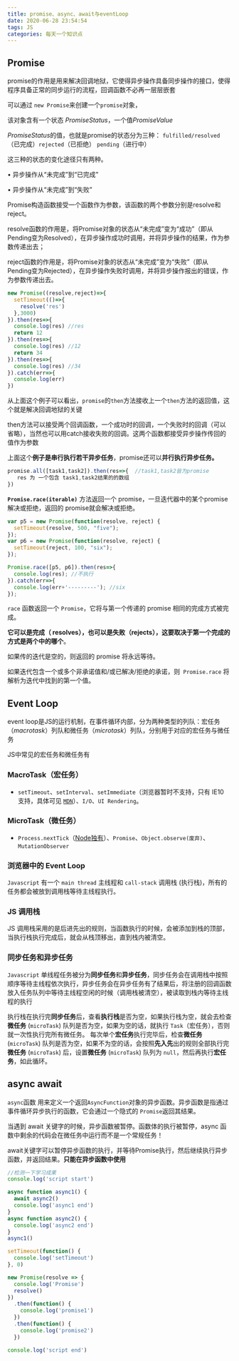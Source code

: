 ```yaml
---
title: promise、async、await与eventLoop
date: 2020-06-28 23:54:54
tags: JS
categories: 每天一个知识点
---
```



## Promise

promise的作用是用来解决回调地狱，它使得异步操作具备同步操作的接口，使得程序具备正常的同步运行的流程，回调函数不必再一层层嵌套

可以通过 `new Promise`来创建一个`promise`对象，

该对象含有一个状态 *PromiseStatus*，一个值*PromiseValue*

*PromiseStatus*的值，也就是promise的状态分为三种： `fulfilled/resolved` （已完成）`rejected`（已拒绝） `pending`（进行中）

这三种的状态的变化途径只有两种。

•  异步操作从“未完成”到“已完成”

•  异步操作从“未完成”到“失败”

Promise构造函数接受一个函数作为参数，该函数的两个参数分别是resolve和reject。

resolve函数的作用是，将Promise对象的状态从“未完成”变为“成功”（即从Pending变为Resolved），在异步操作成功时调用，并将异步操作的结果，作为参数传递出去；

reject函数的作用是，将Promise对象的状态从“未完成”变为“失败”（即从Pending变为Rejected），在异步操作失败时调用，并将异步操作报出的错误，作为参数传递出去。

```javascript
new Promise((resolve,reject)=>{
  setTimeout(()=>{
    resolve('res')
  },3000)
}).then(res=>{
  console.log(res) //res
  return 12
}).then(res=>{
  console.log(res) //12
  return 34
}).then(res=>{
  console.log(res) //34
}).catch(err=>{
  console.log(err)
})
```

从上面这个例子可以看出，`promise`的`then`方法接收上一个`then`方法的返回值，这个就是解决回调地狱的关键

then方法可以接受两个回调函数，一个成功时的回调，一个失败时的回调（可以省略），当然也可以用catch接收失败的回调。这两个函数都接受异步操作传回的值作为参数

上面这个**例子是串行执行若干异步任务**，promise还可以**并行执行异步任务。**

```javascript
promise.all([task1,task2]).then(res=>{  //task1,task2皆为promise
   res 为 一个包含 task1,task2结果的的数组
})
```

**`Promise.race(iterable)`** 方法返回一个 promise，一旦迭代器中的某个promise解决或拒绝，返回的 promise就会解决或拒绝。

```javascript
var p5 = new Promise(function(resolve, reject) { 
  setTimeout(resolve, 500, "five"); 
});
var p6 = new Promise(function(resolve, reject) { 
  setTimeout(reject, 100, "six");
});

Promise.race([p5, p6]).then(res=>{
  console.log(res); //不执行
}).catch(err=>{
  console.log(err+'---------'); //six
});

```

`race` 函数返回一个 `Promise`，它将与第一个传递的 promise 相同的完成方式被完成。

**它可以是完成（ resolves），也可以是失败（rejects），这要取决于第一个完成的方式是两个中的哪个**。

如果传的迭代是空的，则返回的 promise 将永远等待。

如果迭代包含一个或多个非承诺值和/或已解决/拒绝的承诺，则` Promise.race` 将解析为迭代中找到的第一个值。

## Event Loop

event loop是JS的运行机制，在事件循环内部，分为两种类型的列队：宏任务（*macrotask*）列队和微任务（*microtask*）列队，分别用于对应的宏任务与微任务

JS中常见的宏任务和微任务有

### MacroTask（宏任务）

- `setTimeout`、`setInterval`、`setImmediate`（浏览器暂时不支持，只有 IE10 支持，具体可见 [`MDN`](https://developer.mozilla.org/zh-CN/docs/Web/API/Window/setImmediate)）、`I/O`、`UI Rendering`。

### MicroTask（微任务）

- `Process.nextTick`（[Node独有](https://nodejs.org/zh-cn/docs/guides/event-loop-timers-and-nexttick/)）、`Promise`、`Object.observe(废弃)`、`MutationObserver`

### 浏览器中的 Event Loop

`Javascript` 有一个 `main thread` 主线程和 `call-stack` 调用栈 (执行栈)，所有的任务都会被放到调用栈等待主线程执行。

### JS 调用栈

JS 调用栈采用的是后进先出的规则，当函数执行的时候，会被添加到栈的顶部，当执行栈执行完成后，就会从栈顶移出，直到栈内被清空。

### 同步任务和异步任务

`Javascript` 单线程任务被分为**同步任务**和**异步任务**，同步任务会在调用栈中按照顺序等待主线程依次执行，异步任务会在异步任务有了结果后，将注册的回调函数放入任务队列中等待主线程空闲的时候（调用栈被清空），被读取到栈内等待主线程的执行

执行栈在执行完**同步任务**后，查看**执行栈**是否为空，如果执行栈为空，就会去检查**微任务** (`microTask`) 队列是否为空，如果为空的话，就执行 `Task`（宏任务），否则就一次性执行完所有微任务。
每次单个**宏任务**执行完毕后，检查**微任务** (`microTask`) 队列是否为空，如果不为空的话，会按照**先入先**出的规则全部执行完**微任务** (`microTask`) 后，设置**微任务** (`microTask`) 队列为 `null`，然后再执行**宏任务**，如此循环。

## async await

`async`函数 用来定义一个返回`AsyncFunction`对象的异步函数。异步函数是指通过事件循环异步执行的函数，它会通过一个隐式的 `Promise`返回其结果。

当遇到 await 关键字的时候，异步函数被暂停。函数体的执行被暂停，async 函数中剩余的代码会在微任务中运行而不是一个常规任务！

await关键字可以暂停异步函数的执行，并等待Promise执行，然后继续执行异步函数，并返回结果。**只能在异步函数中使用**



```javascript
//检测一下学习成果
console.log('script start')

async function async1() {
  await async2()
  console.log('async1 end')
}
async function async2() {
  console.log('async2 end')
}
async1()

setTimeout(function() {
  console.log('setTimeout')
}, 0)

new Promise(resolve => {
  console.log('Promise')
  resolve()
})
  .then(function() {
    console.log('promise1')
  })
  .then(function() {
    console.log('promise2')
  })

console.log('script end')
```

